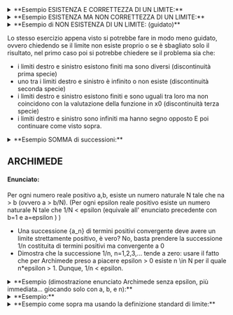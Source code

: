 <details><summary> **Esempio ESISTENZA E CORRETTEZZA DI UN LIMITE:** </summary>

    rtal connect limiti exist_prover (istanza da catalogo)
    dimostra che il limite lim_{x --> 1} x^2+5
    > # esiste e vale
    > 6
    > # ti ho convinto? (y/n)
    < n
    > # allora stabilisci una tollerenza epsilon > 0
    < # ecco il mio epsilon:
    < 0.1
    > # ecco il mio delta:
    > # 0.04 (opppure più piccolo)
    > # proponi il tuo x nell'intorno [0.96,1.04]
    < 0.77
    > # vedi: 0.77 < 0.96, quindi in realtà sei fuori dell'intervallo, quindi non sei riuscito a confutare la mia affermazione che il limite esista e valga 6.
    > # lo vedi? Sei convinto che il limite esista e valga 6? (y/n)
    < n
    > # allora stabilisci una tollerenza epsilon > 0
    < # ecco il mio epsilon:
    < 0.1
    > # ecco il mio delta:
    > # 0.04 (opppure più piccolo)
    > # proponi il tuo x nell'intorno [0.96,1.04]
    > 0.98
    > # vedi: f(0.98) = y (=5.96), e y in [5.9,6.1]=[l-e,l+e], quindi non sei riuscito a confutare la mia affermazione che il limite esista e valga 6.
    > # lo vedi? Sei convinto che il limite esista e valga 6? (y/n)
    > y
    > # Oh beh, contento te... Alla prossima!
</details>

<details><summary> **Esempio ESISTENZA MA NON CORRETTEZZA DI UN LIMITE:** </summary>

    rtal connect limiti exist_prover (istanza da catalogo)
    dimostra se il limite lim_{x --> 1} x^2+5
    > # esiste e vale
    > 9
    > # ho ragione? (y/n)
    < n
    > # ah no? allora stabilisci una tollerenza epsilon > 0
    < # ecco il mio epsilon:
    < 0.1
    > # ecco il mio delta:
    > # 0.05 (opppure più piccolo)
    > # proponimi una x nell'intorno [0.95,1.05]
    < 1.03
    > # oh oh pare che tu mi abbia colto in fallo! f(1.03) = 6.06, e 6.06 non è in [8.9,9.1]=[l-e,l+e]. Quindi, dato che la mia affermazione pare non essere corretta, qual è il vero limite a cui tende questa funzione?
    < 7
    > # non so se mi fido molto, controlliamo insieme:
    > # il mio epsilon è:
    > 0.3
    > # stabilisci un tuo valore per delta > 0:
    < 0.14
    > non va bene, mi è bastato controllare la funzione in x=0.87, valore compreso in (1-0.14 , 1+0.14), ed ho constatato che f(0.87)=5.76 e 5.76 non è in (6.86 , 7.14)=(l+eppsilon , l-epsilon)
    > # vuoi correggere il tua delta o il risultato del limite? (delta/limite)
    < limite
    > # va bene, prova a dirmi il tuo risultato per lim_{x --> 1} x^2+5:
    < 6
    > # vediamo se hai ragione:
    > # il mio epsilon è:
    > 0.06
    > # stabilisci un tuo valore per delta > 0:
    < 0.1
    > # Wow mi hai convinto! Vale |f(x)-6| < epsilon per tutti i valori di x compresi nell'intervallo (x0-delta , x0+delta)=(0.9 , 1.1) che ho utilizzato per verificare il tuo risultato. 
    > # Ben fatto!
</details>

<details><summary> **Esempio di NON ESISTENZA DI UN LIMITE: (guidato)** </summary>

    rtal connect limiti exist_prover  (istanza da catalogo)
    dimostra se il limite lim_{x --> 0} 1/x
    > # esiste e vale
    > + inf
    > # mi credi? (y/n)
    < n
    > ah no? allora stabilisci una tolleranza N > 0
    < 5
    > # studiamo il limite destro e sinistro
    > # ecco il mio delta:
    > # 0.2
    > # proponi il tuo x nell'intorno (0 , 0.2)
    < 0.08
    > # ok, f(0.08) = 12.5 e 12.5 > N, quindi per ora vale la mia affermazione che il limite esista e valga +inf.
(si può fare una prova su due tre valori di x prima di passare al limite sinistro)

    > # proponi ora il tuo x nell'intorno (-0.2 , 0)
    < -0.15
    > # Oh no! f(-0.15) = -0.6666 e -0.6666 < N 
    > # Mi hai smentito! Non è vero che il limite esiste e vale +inf.
    > # Questo limite non esiste proprio, ben fatto!
</details>

Lo stesso esercizio appena visto si potrebbe fare in modo meno guidato, ovvero chiedendo se il limite non esiste proprio o se è sbagliato solo il risultato, nel primo caso poi si potrebbe chiedere se il problema sia che:
- i limiti destro e sinistro esistono finiti ma sono diversi (discontinuità prima specie)
- uno tra i limiti destro e sinistro è infinito o non esiste (discontinuità seconda specie)
- i limiti destro e sinistro esistono finiti e sono uguali tra loro ma non coincidono con la valutazione della funzione in x0 (discontinuità terza specie)
- i limiti destro e sinistro sono infiniti ma hanno segno opposto 
E poi continuare come visto sopra.



<details><summary> **Esempio SOMMA di successioni:** </summary>

    rtal connect limiti sum_prover (istanza da catalogo)
    > # dimostra che se lim_{x --> inf} (x-1)/x = 1 e lim_{x --> inf} x/(2x+3) = 1/2 
    > # allora lim_{x --> inf} (x-1)/x + x/(2x+5)
    > # esiste e vale
    > 3/2
    > # ti ho convinto? (y/n)
    < n
    > # allora consideriamo i due limiti singolarmente e poi la loro somma:
    > # stabilisci una tollerenza epsilon > 0 che varrà per tutto l'esercizio:
    < # ecco il mio epsilon:
    < 0.3
    > # il mio M_1, che vale per la funzione (x-1)/x e dipende da epsilon/2, è:
    > # 7
    > # proponi il tuo x > 7
    < 8
    > # vedi: f(8) = 0.875, e 0.875 in [0.85 , 1.15]=[l-epsilon/2,l+epsilon/2], quindi non sei riuscito a negare la mia affermazione che lim_{x --> inf} (x-1)/x = 1.
    > # Sei convinto che il limite esista e valga 1? (y/n)
    < y
    > # bene, passiamo al secondo limite
    > # ho ragione ad affermare che lim_{x --> inf} x/(2x+3) = 1/2? (y/n)
    < y
    > # ok, allora non avrai problemi a dimostrarlo insieme a me:
    > # proponi il tuo M_2 > 0 dipendente da epsilon/2:
    < 3.5
    > # Perfetto! Vale |g(x)-1/2| < 0.15 per tutti i valori di x > 3.5 che ho utilizzato per verificare la tua proposta.
    > # Cerchiamo quindi di concludere la nostra dimostrazione: per (x-1)/x + x/(2x+5)
    > # ecco il mio M_3:
    > # 7
    > # proponi il tuo x > 7
    < 9
    > # vedi: f+g (9) = 1.3175, e 1.3175 in [1.2 , 1.8]=[l-epsilon,l+epsilon], quindi non sei riuscito a confutare la mia affermazione che  lim_{x --> inf} (x-1)/x + x/(2x+5) esiste e vale 3/2.
    > # lo vedi? Sei convinto che il limite esista e valga 6? (y/n)
    < y
    > # Perfetto, alla prossima!

</details>

## ARCHIMEDE
#### Enunciato:
Per ogni numero reale positivo a,b, esiste un numero naturale N tale che na > b (ovvero a > b/N).
(Per ogni epsilon reale positivo esiste un numero naturale N tale che 1/N < epsilon (equivale all' enunciato precedente con b=1 e a=epsilon ) )

- Una successione {a_n} di termini positivi convergente deve avere un limite strettamente positivo, è vero?
No, basta prendere la successione 1/n costituita di termini positivi ma convergente a 0
- Dimostra che la successione 1/n, n=1,2,3,... tende a zero:
usare il fatto che per Archimede preso a piacere epsilon > 0 esiste n \in N per il quale n*epsilon > 1. Dunque, 1/n < epsilon.

<details><summary>**Esempio (dimostrazione enunciato Archimede senza epsilon, più immediata... giocando solo con a, b, e n):** </summary>

    > # è vero che per ogni numero reale positivo a,b, esiste un numero naturale N tale che na > b (ovvero a > b/N)? (y/n)
    < n
    > # allora mi stai dicendo che esistono due numeri reali a,b tali che per ogni naturale n abbiamo che an <= b, ovvero n < b/a... vediamo se hai ragione tu
    > # dammi un valore per a (diverso da 0):
    < 3.1
    > # ora dammene uno per b:
    < 8.06
    > # proviamo allora a calcolare b/a = 8.06/3.1 = 2.6
    > # secondo te è vero che i numeri naturali sono tutti <= 2.6? (y/n)
    < n
    > # beh, basta prendere 3 per verificare che 3 > 2.6
    > # sei convinto ora? (y/n)
    < y
    > Meno male, alla prossima!
</details>

<details><summary>**Esempio:**</summary>

    > # Una successione {a_n} di termini positivi convergente non deve avere per forza un limite strettamente positivo
    > # sei d'accordo con me? (y/n)
    < n
    > # Allora consideriamo la successione 1/n, n=1,2,3,... questa successione è composta da termini positivi? (y/n)
    < y
    > # ma non converge ad un numero strettamente positivo... converge a 0!
    > # ti ho convinto? (y/n)
    < n
    > # Stabilisci un numero reale epsilon > 0:
    < 0.3
    > # se ti propongo n=4, si ha che 1/n=1/4=0.25 < 0.3 = epsilon
    > # proponimi un altro valore per epsilon > 0:
    < 0.2
    > # per n=6, si ha che 1/n = 1/6 = 0.166666 < 0.2 = epsilon
    > # vedi, per qualsiasi epsilon tu scelga, troverò sempre una n tale che 1/n < epsilon e più le epsilon sono piccole, più le n sono grandi
    > # ci credi ora che per n -> infinito il la successione 1/n converge a 0? (y/n)
    < y
    > # Molto bene!
</details>

<details><summary>**Esempio come sopra ma usando la definizione standard di limite:**</summary>

    > # Non è vero che una successione {a_n} di termini positivi convergente ha un limite strettamente positivo
    > # sei d'accordo con me? (y/n)
    < n
    > # Allora consideriamo la successione a_n = 1/n, n=1,2,3,... questa successione è composta da termini positivi? (y/n)
    < y
    > # ma non converge ad un numero strettamente positivo... converge a 0!
    > # ti ho convinto? (y/n)
    < n
    > # Stabilisci un numero reale epsilon > 0:
    < 0.4
    > # ecco il mio N:
    > # 2.5
    > # proponi una tua x > 2.5:
    < 2.6
    > # vedi: a_n(2.6) =0.38, e 0.38 \in [-0.4 , 0.4]=[l-e,l+e], quindi non sei riuscito a confutare la mia affermazione.
    > # Sei convinto ora che la successione converga a 0? (y/n)
    > y
    > # Bene, alla prossima!
</details>










